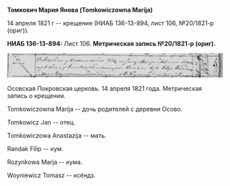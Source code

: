 **Томкович Мария Янова (Tomkowiczowna Marija)**

14 апреля 1821 г -- крещение (НИАБ 136-13-894, лист 106, №20/1821-р
(ориг)).

**НИАБ 136-13-894:** Лист 106. **Метрическая запись №20/1821-р (ориг).**

![](./media/faa541b3e499bb2d6145412317434bbd5172ab02.png)

Осовская Покровская церковь. 14 апреля 1821 года. Метрическая запись о
крещении.

Tomkowiczowna Marija -- дочь родителей с деревни Осовo.

Tomkowicz Jan -- отец.

Tomkowiczowa Anastazija -- мать.

Randak Filip -- кум.

Rozynkowa Marja -- кума.

Woyniewicz Tomasz -- ксёндз.
